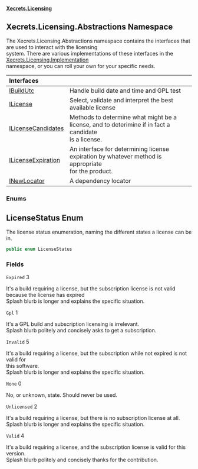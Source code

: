 #### [Xecrets.Licensing](index.md 'index')

## Xecrets.Licensing.Abstractions Namespace

The Xecrets.Licensing.Abstractions namespace contains the interfaces that are used to interact with the licensing  
system. There are various implementations of these interfaces in the [Xecrets.Licensing.Implementation](Xecrets.Licensing.Implementation.md 'Xecrets.Licensing.Implementation')  
namespace, or you can roll your own for your specific needs.

| Interfaces | |
| :--- | :--- |
| [IBuildUtc](Xecrets.Licensing.Abstractions.IBuildUtc.md 'Xecrets.Licensing.Abstractions.IBuildUtc') | Handle build date and time and GPL test |
| [ILicense](Xecrets.Licensing.Abstractions.ILicense.md 'Xecrets.Licensing.Abstractions.ILicense') | Select, validate and interpret the best available license |
| [ILicenseCandidates](Xecrets.Licensing.Abstractions.ILicenseCandidates.md 'Xecrets.Licensing.Abstractions.ILicenseCandidates') | Methods to determine what might be a license, and to deterimine if in fact a candidate <br/>is a license. |
| [ILicenseExpiration](Xecrets.Licensing.Abstractions.ILicenseExpiration.md 'Xecrets.Licensing.Abstractions.ILicenseExpiration') | An interface for determining license expiration by whatever method is appropriate<br/>for the product. |
| [INewLocator](Xecrets.Licensing.Abstractions.INewLocator.md 'Xecrets.Licensing.Abstractions.INewLocator') | A dependency locator |
### Enums

<a name='Xecrets.Licensing.Abstractions.LicenseStatus'></a>

## LicenseStatus Enum

The license status enumeration, naming the different states a license can be in.

```csharp
public enum LicenseStatus
```
### Fields

<a name='Xecrets.Licensing.Abstractions.LicenseStatus.Expired'></a>

`Expired` 3

It's a build requiring a license, but the subscription license is not valid because the license has expired  
Splash blurb is longer and explains the specific situation.

<a name='Xecrets.Licensing.Abstractions.LicenseStatus.Gpl'></a>

`Gpl` 1

It's a GPL build and subscription licensing is irrelevant.  
Splash blurb politely and concisely asks to get a subscription.

<a name='Xecrets.Licensing.Abstractions.LicenseStatus.Invalid'></a>

`Invalid` 5

It's a build requiring a license, but the subscription while not expired is not valid for  
this software.  
Splash blurb is longer and explains the specific situation.

<a name='Xecrets.Licensing.Abstractions.LicenseStatus.None'></a>

`None` 0

No, or unknown, state. Should never be used.

<a name='Xecrets.Licensing.Abstractions.LicenseStatus.Unlicensed'></a>

`Unlicensed` 2

It's a build requiring a license, but there is no subscription license at all.  
Splash blurb is longer and explains the specific situation.

<a name='Xecrets.Licensing.Abstractions.LicenseStatus.Valid'></a>

`Valid` 4

It's a build requiring a license, and the subscription license is valid for this version.  
Splash blurb politely and concisely thanks for the contribution.